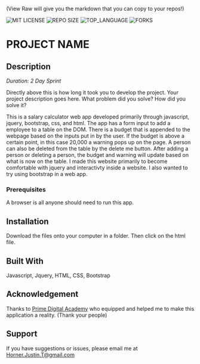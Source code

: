 (View Raw will give you the markdown that you can copy to your repos!)


![MIT LICENSE](https://img.shields.io/github/license/scottbromander/the_marketplace.svg?style=flat-square)
![REPO SIZE](https://img.shields.io/github/repo-size/scottbromander/the_marketplace.svg?style=flat-square)
![TOP_LANGUAGE](https://img.shields.io/github/languages/top/scottbromander/the_marketplace.svg?style=flat-square)
![FORKS](https://img.shields.io/github/forks/scottbromander/the_marketplace.svg?style=social)

# PROJECT NAME

## Description

_Duration: 2 Day Sprint_

Directly above this is how long it took you to develop the project. Your project description goes here. What problem did you solve? How did you solve it? 

This is a salary calculator web app developed primarily through javascript, jquery, bootstrap, css, and html. The app has a form input to add a employee to a table on the DOM. There is a budget that is appended to the webpage based on the inputs put in by the user. If the budget is above a certain point, in this case 20,000 a warning pops up on the page. A person can also be deleted from the table by the delete me button. After adding a person or deleting a person, the budget and warning will update based on what is now on the table. I made this website primarily to become comfortable with jquery and interactivty inside a website. I also wanted to try using bootstrap in a web app.

### Prerequisites

A browser is all anyone should need to run this app.

## Installation

Download the files onto your computer in a folder. Then click on the html file. 


## Built With

Javascript, Jquery, HTML, CSS, Bootstrap


## Acknowledgement
Thanks to [Prime Digital Academy](www.primeacademy.io) who equipped and helped me to make this application a reality. (Thank your people)

## Support
If you have suggestions or issues, please email me at [Horner.Justin.T@gmail.com](www.google.com)

